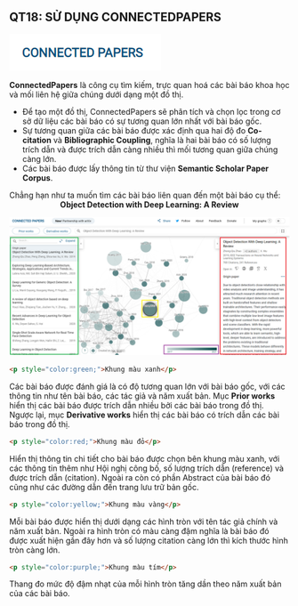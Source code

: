 ## QT18: SỬ DỤNG CONNECTEDPAPERS

![cnpp](https://github.com/KicksxNPQ/CS519.L21.KHTN/blob/master/images/QT18.PNG)

<p align='justify'>
<b>ConnectedPapers</b> là công cụ tìm kiếm, trực quan hoá các bài báo khoa học và mối liên hệ giữa chúng dưới dạng một đồ thị.
<ul>
 <li>Để tạo một đồ thị, ConnectedPapers sẽ phân tích và chọn lọc trong cơ sở dữ liệu các bài báo có sự tương quan lớn nhất với bài báo gốc.</li>
 <li>Sự tương quan giữa các bài báo được xác định qua hai độ đo <b>Co-citation</b> và <b>Bibliographic Coupling</b>, nghĩa là hai bài báo có số lượng trích dẫn và được trích dẫn càng nhiều thì mối tương quan giữa chúng càng lớn.</li>
 <li>Các bài báo được lấy thông tin từ thư viện <b>Semantic Scholar Paper Corpus</b>.</li>
 </ul>
</p>
Chẳng hạn như ta muốn tìm các bài báo liên quan đến một bài báo cụ thể:<br>
<center><b>Object Detection with Deep Learning: A Review</b></center>

![cnpp2](https://github.com/KicksxNPQ/CS519.L21.KHTN/blob/master/images/QT18_2.PNG)

```html
<p style="color:green;">Khung màu xanh</p>
```
Các bài báo được đánh giá là có độ tương quan lớn với bài báo gốc, với các thông tin như tên bài báo, các tác giả và năm xuất bản. Mục <b>Prior works</b> hiển thị các bài báo được trích dẫn nhiều bởi các bài báo trong đồ thị. Ngược lại, mục <b>Derivative works</b> hiển thị các bài báo có trích dẫn các bài báo trong đồ thị.
```html
<p style="color:red;">Khung màu đỏ</p>
```
Hiển thị thông tin chi tiết cho bài báo được chọn bên khung màu xanh, với các thông tin thêm như Hội nghị công bố, số lượng trích dẫn (reference) và được trích dẫn (citation). Ngoài ra còn có phần Abstract của bài báo đó cũng như các đường dẫn đến trang lưu trữ bản gốc.
```html
<p style="color:yellow;">Khung màu vàng</p>
```
Mỗi bài báo được hiển thị dưới dạng các hình tròn với tên tác giả chính và năm xuất bản. Ngoài ra hình tròn có màu càng đậm nghĩa là bài báo đó được xuất hiện gần đây hơn và số lượng citation càng lớn thì kích thước hình tròn càng lớn.
```html
<p style="color:purple;">Khung màu tím</p>
```
Thang đo mức độ đậm nhạt của mỗi hình tròn tăng dần theo năm xuất bản của các bài báo.
